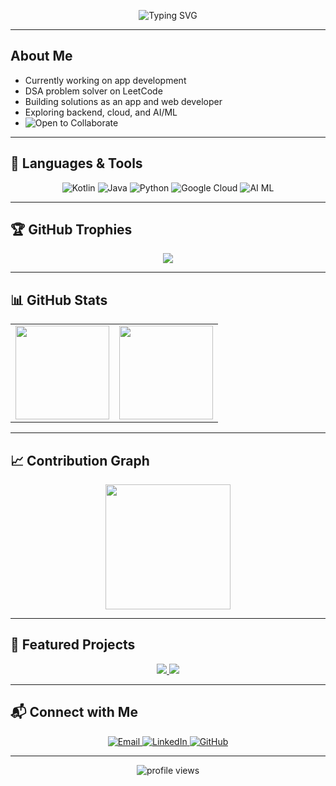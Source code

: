  <!-- README.md -->

<!-- Cool animated header with GIF background overlay -->
<p align="center">
  <img src="https://readme-typing-svg.herokuapp.com?font=Fira+Code&weight=500&size=24&pause=1000&color=E63946&center=true&vCenter=true&width=700&lines=+Hi+there%2C+I'm+Akhilesh+Gupta.;+Passionate+Developer+from+India.;+Coding.+Learning.+Creating." alt="Typing SVG" />
</p>

 

---

##  About Me

-  Currently working on app development
-  DSA problem solver on LeetCode
-  Building solutions as an app and web developer
-  Exploring backend, cloud, and AI/ML
-  <a href="https://github.com/akhileshgupta/akhileshgupta/issues" style="text-decoration:none;"><img src="https://img.shields.io/badge/Open%20to%20collaborate-000000?style=for-the-badge&logo=Handshake&logoColor=e63946&labelColor=000000" alt="Open to Collaborate" /></a>

---

## 🚀 Languages & Tools

<p align="center">
  <img src="https://img.shields.io/badge/Kotlin-000000?style=for-the-badge&logo=kotlin&logoColor=e63946" alt="Kotlin" />
  <img src="https://img.shields.io/badge/Java-000000?style=for-the-badge&logo=openjdk&logoColor=e63946" alt="Java" />
  <img src="https://img.shields.io/badge/Python-000000?style=for-the-badge&logo=python&logoColor=e63946" alt="Python" />
  <img src="https://img.shields.io/badge/Google%20Cloud-000000?style=for-the-badge&logo=googlecloud&logoColor=e63946" alt="Google Cloud" />
  <img src="https://img.shields.io/badge/AI%2FML-000000?style=for-the-badge&logo=ai&logoColor=e63946" alt="AI ML" />
</p>

---

## 🏆 GitHub Trophies

<p align="center">
  <img src="https://github-profile-trophy.vercel.app/?username=akhileshgupta&theme=onedark&no-frame=true&title=MultiLanguage,Stars,Commits,Followers,Repositories&margin-w=10&margin-h=10&no-bg=true&column=3" />
</p>

---

  ## 📊 GitHub Stats

<table align="center">
  <tr>
    <td>
      <img src="https://github-readme-stats.vercel.app/api?username=akhileshgupta&show_icons=true&bg_color=000000&title_color=e63946&text_color=ffffff&icon_color=e63946&hide_border=true&border_radius=10&custom_title=Akhilesh's+GitHub+Stats" height="150" />
    </td>
    <td>
      <img src="https://github-readme-streak-stats.herokuapp.com/?user=akhileshgupta&theme=black-ice&hide_border=true&stroke=e63946&ring=e63946&currStreakLabel=e63946&currStreakNum=ffffff&sideLabels=ffffff&sideNums=e63946" height="150" />
    </td>
  </tr>
</table>

---

## 📈 Contribution Graph

<p align="center">
  <img src="https://github-readme-activity-graph.vercel.app/graph?username=akhileshgupta&bg_color=000000&color=e63946&line=e63946&point=ffffff&area=true&hide_border=true" height="200"/>
</p>

---


## 🎯 Featured Projects

<p align="center">
  <a href="https://github.com/akhileshgupta/kisan-setu">
    <img src="https://github-readme-stats.vercel.app/api/pin/?username=akhileshgupta&repo=kisan-setu&bg_color=000000&title_color=e63946&text_color=ffffff&icon_color=e63946&hide_border=true" />
  </a>
  <a href="https://github.com/akhileshgupta/child-welfare">
    <img src="https://github-readme-stats.vercel.app/api/pin/?username=akhileshgupta&repo=child-welfare&bg_color=000000&title_color=e63946&text_color=ffffff&icon_color=e63946&hide_border=true" />
  </a>
</p>

---

## 📬 Connect with Me

<p align="center">
  <a href="mailto:akhil.smile26@gmail.com">
    <img src="https://img.shields.io/badge/Email-e63946?style=for-the-badge&logo=gmail&logoColor=white" alt="Email" />
  </a>
  <a href="https://linkedin.com/in/akhilesh-gupta-135312299">
    <img src="https://img.shields.io/badge/LinkedIn-e63946?style=for-the-badge&logo=linkedin&logoColor=white" alt="LinkedIn" />
  </a>
  <a href="https://github.com/akhileshgupta">
    <img src="https://img.shields.io/badge/GitHub-e63946?style=for-the-badge&logo=github&logoColor=white" alt="GitHub" />
  </a>
</p>

---

<p align="center">
  <img src="https://komarev.com/ghpvc/?username=akhileshgupta&label=Profile%20Views&color=e63946&style=flat-square" alt="profile views"/>
</p>
